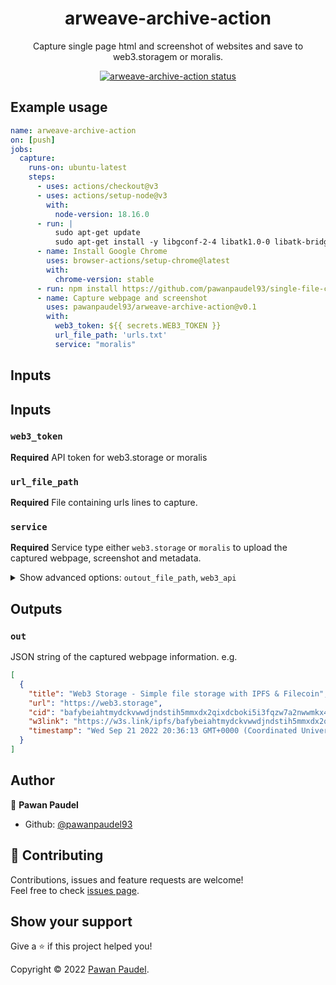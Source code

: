 <h1 align="center">arweave-archive-action</h1>
<p align="center">Capture single page html and screenshot of websites and save to web3.storagem or moralis.</p>

<p align="center">
  <a href="https://github.com/pawanpaudel93/arweave-archive-action/actions"><img alt="arweave-archive-action status" src="https://github.com/pawanpaudel93/arweave-archive-action/workflows/arweave-archive-action/badge.svg"></a>
</p>

## Example usage

```yaml
name: arweave-archive-action
on: [push]
jobs:
  capture:
    runs-on: ubuntu-latest
    steps:
      - uses: actions/checkout@v3
      - uses: actions/setup-node@v3
        with:
          node-version: 18.16.0
      - run: |
          sudo apt-get update
          sudo apt-get install -y libgconf-2-4 libatk1.0-0 libatk-bridge2.0-0 libgdk-pixbuf2.0-0 libgtk-3-0 libgbm-dev libnss3-dev libxss-dev libasound2
      - name: Install Google Chrome
        uses: browser-actions/setup-chrome@latest
        with:
          chrome-version: stable
      - run: npm install https://github.com/pawanpaudel93/single-file-cli
      - name: Capture webpage and screenshot
        uses: pawanpaudel93/arweave-archive-action@v0.1
        with:
          web3_token: ${{ secrets.WEB3_TOKEN }}
          url_file_path: 'urls.txt'
          service: "moralis"
```

## Inputs

## Inputs

### `web3_token`

**Required** API token for web3.storage or moralis

### `url_file_path`

**Required** File containing urls lines to capture.

### `service`

**Required** Service type either `web3.storage` or `moralis` to upload the captured webpage, screenshot and metadata.

<details>
  <summary>Show advanced options: <code>outout_file_path</code>,  <code>web3_api</code></summary>

### `output_file_path`

_Default_ `saved.json`

JSON file path to save the captured webpage information.

### `web3_api`

_Default_ `https://api.web3.storage`

Useful for testing against staging deployments by setting to the api origin of your choice.

</details>

## Outputs

### `out`

JSON string of the captured webpage information.
e.g.  

```json
[
  {
    "title": "Web3 Storage - Simple file storage with IPFS & Filecoin",
    "url": "https://web3.storage",
    "cid": "bafybeiahtmydckvwwdjndstih5mmxdx2qixdcboki5i3fqzw7a2nwwmkx4",
    "w3link": "https://w3s.link/ipfs/bafybeiahtmydckvwwdjndstih5mmxdx2qixdcboki5i3fqzw7a2nwwmkx4",
    "timestamp": "Wed Sep 21 2022 20:36:13 GMT+0000 (Coordinated Universal Time)"
  }
]
```

## Author

👤 **Pawan Paudel**

- Github: [@pawanpaudel93](https://github.com/pawanpaudel93)

## 🤝 Contributing

Contributions, issues and feature requests are welcome!<br />Feel free to check [issues page](https://github.com/pawanpaudel93/arweave-archive-action/issues).

## Show your support

Give a ⭐️ if this project helped you!

Copyright © 2022 [Pawan Paudel](https://github.com/pawanpaudel93).<br />
